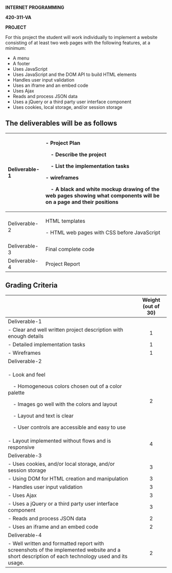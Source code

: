 ﻿**INTERNET PROGRAMMING**

**420-311-VA**

**PROJECT**

For this project the student will work individually to implement a website consisting of at least two web pages with the following features, at a minimum:

- A menu
- A footer
- Uses JavaScript
- Uses JavaScript and the DOM API to build HTML elements
- Handles user input validation
- Uses an iframe and an embed code
- Uses Ajax
- Reads and process JSON data
- Uses a jQuery or a third party user interface component
- Uses cookies, local storage, and/or session storage

## <a name="_255tr8ahnab"></a>The deliverables will be as follows

|Deliverable-1|<p>- Project Plan</p><p>&emsp;- Describe the project</p><p>&emsp;- List the implementation tasks</p><p>- wireframes</p><p>&emsp;- A black and white mockup drawing of the web pages showing what components will be on a page and their positions</p>|
| :- | :- |
|Deliverable-2|<p>HTML templates</p><p>- HTML web pages with CSS before JavaScript</p>|
|Deliverable-3|Final complete code|
|Deliverable-4|Project Report|


## <a name="_cxavpb204e3q"></a>Grading Criteria

||**Weight (out of 30)**|
| :- | :-: |
|Deliverable-1||
|- Clear and well written project description with enough details|1|
|- Detailed implementation tasks|1|
|- Wireframes|1|
|Deliverable-2||
|<p>- Look and feel</p><p>&emsp;- Homogeneous colors chosen out of a color palette</p><p>&emsp;- Images go well with the colors and layout</p><p>&emsp;- Layout and text is clear</p><p>&emsp;- User controls are accessible and easy to use</p>|2|
|- Layout implemented without flows and is responsive|4|
|Deliverable-3||
|- Uses cookies, and/or local storage, and/or session storage|3|
|- Using DOM for HTML creation and manipulation|3|
|- Handles user input validation|3|
|- Uses Ajax|3|
|- Uses a jQuery or a third party user interface component|3|
|- Reads and process JSON data|2|
|- Uses an iframe and an embed code|2|
|Deliverable-4||
|- Well written and formatted report with screenshots of the implemented website and a short description of each technology used and its usage.|2|


